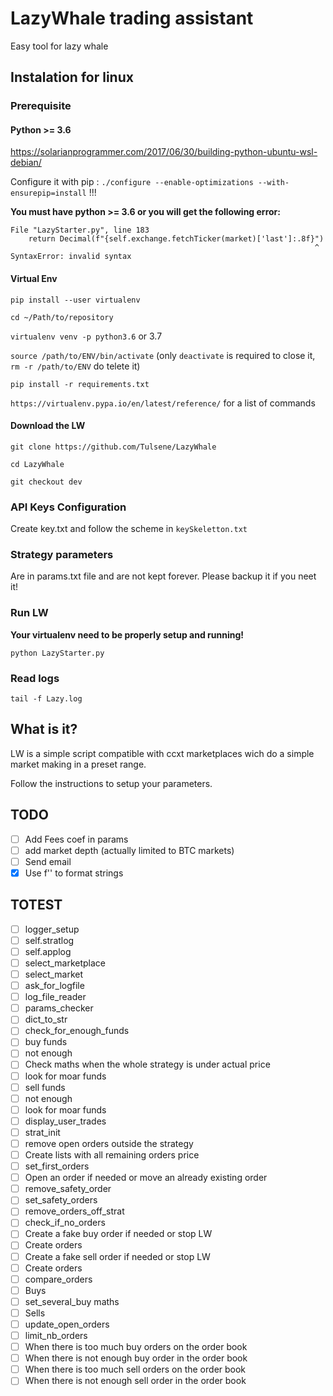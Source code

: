 # LazyWhale trading assistant

Easy tool for lazy whale

## Instalation for linux
### Prerequisite
#### Python >= 3.6
https://solarianprogrammer.com/2017/06/30/building-python-ubuntu-wsl-debian/

Configure it with pip : `./configure --enable-optimizations --with-ensurepip=install` !!!

**You must have python >= 3.6 or you will get the following error:**

```
File "LazyStarter.py", line 183
    return Decimal(f"{self.exchange.fetchTicker(market)['last']:.8f}")
                                                                    ^
SyntaxError: invalid syntax
```

#### Virtual Env

`pip install --user virtualenv`

`cd ~/Path/to/repository`

`virtualenv venv -p python3.6` or 3.7

`source /path/to/ENV/bin/activate` (only `deactivate` is required to close it, `rm -r /path/to/ENV` do telete it)

`pip install -r requirements.txt`

`https://virtualenv.pypa.io/en/latest/reference/` for a list of commands

#### Download the LW

`git clone https://github.com/Tulsene/LazyWhale`

`cd LazyWhale`

`git checkout dev`

### API Keys Configuration

Create key.txt and follow the scheme in `keySkeletton.txt`

### Strategy parameters

Are in params.txt file and are not kept forever. Please backup it if you neet it!

### Run LW

**Your virtualenv need to be properly setup and running!**

`python LazyStarter.py` 

### Read logs

`tail -f Lazy.log`

## What is it?

LW is a simple script compatible with ccxt marketplaces wich do a simple market making in a preset range. 

Follow the instructions to setup your parameters.

## TODO
- [ ] Add Fees coef in params
- [ ] add market depth (actually limited to BTC markets)
- [ ] Send email
- [x] Use f'' to format strings

## TOTEST
- [ ] logger_setup
- [ ] self.stratlog
- [ ] self.applog
- [ ] select_marketplace
- [ ] select_market
- [ ] ask_for_logfile
- [ ] log_file_reader
- [ ] params_checker
- [ ] dict_to_str
- [ ] check_for_enough_funds
- [ ] buy funds
- [ ] not enough
- [ ] Check maths when the whole strategy is under actual price
- [ ] look for moar funds
- [ ] sell funds
- [ ] not enough
- [ ] look for moar funds
- [ ] display_user_trades
- [ ] strat_init
- [ ] remove open orders outside the strategy
- [ ] Create lists with all remaining orders price
- [ ] set_first_orders
- [ ] Open an order if needed or move an already existing order
- [ ] remove_safety_order
- [ ] set_safety_orders
- [ ] remove_orders_off_strat
- [ ] check_if_no_orders
- [ ] Create a fake buy order if needed or stop LW
- [ ] Create orders
- [ ] Create a fake sell order if needed or stop LW
- [ ] Create orders
- [ ] compare_orders
- [ ] Buys
- [ ] set_several_buy maths
- [ ] Sells
- [ ] update_open_orders
- [ ] limit_nb_orders
- [ ] When there is too much buy orders on the order book
- [ ] When there is not enough buy order in the order book
- [ ] When there is too much sell orders on the order book
- [ ] When there is not enough sell order in the order book
